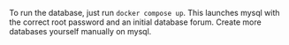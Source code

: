 To run the database, just run `docker compose up`. This launches mysql with the correct root password and an initial database forum. Create more databases yourself manually on mysql.
